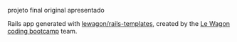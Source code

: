 projeto final original apresentado


Rails app generated with [lewagon/rails-templates](https://github.com/lewagon/rails-templates), created by the [Le Wagon coding bootcamp](https://www.lewagon.com) team.
